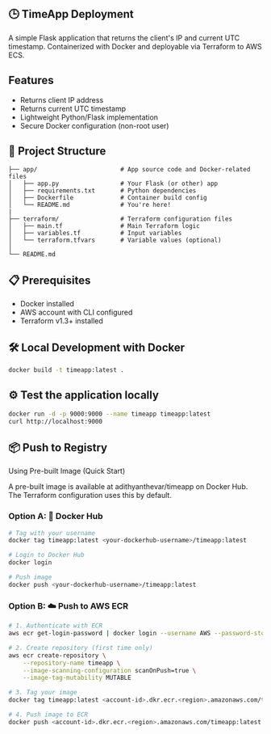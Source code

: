 ## 🕒 TimeApp Deployment

A simple Flask application that returns the client's IP and current UTC timestamp. Containerized with Docker and deployable via Terraform to AWS ECS.

## Features
- Returns client IP address 
- Returns current UTC timestamp
- Lightweight Python/Flask implementation
- Secure Docker configuration (non-root user)

## 📁 Project Structure

    ├── app/                       # App source code and Docker-related files
    │   ├── app.py                 # Your Flask (or other) app
    │   ├── requirements.txt       # Python dependencies
    │   ├── Dockerfile             # Container build config
    │   └── README.md              # You're here!
    |
    ├── terraform/                 # Terraform configuration files
    │   ├── main.tf                # Main Terraform logic
    │   ├── variables.tf           # Input variables
    │   └── terraform.tfvars       # Variable values (optional)
    │
    └── README.md                  

## 📋 Prerequisites
- Docker installed
- AWS account with CLI configured
- Terraform v1.3+ installed

## 🛠️ Local Development with Docker
```bash
docker build -t timeapp:latest .
```

## ⚙  Test the application locally
```bash
docker run -d -p 9000:9000 --name timeapp timeapp:latest
curl http://localhost:9000
```

## 📦 Push to Registry

Using Pre-built Image (Quick Start)

A pre-built image is available at adithyanthevar/timeapp on Docker Hub. The Terraform configuration uses this by default.

### Option A: 🐳 Docker Hub
```bash
# Tag with your username
docker tag timeapp:latest <your-dockerhub-username>/timeapp:latest

# Login to Docker Hub
docker login

# Push image
docker push <your-dockerhub-username>/timeapp:latest
```

### Option B: ☁️ Push to AWS ECR

```bash
# 1. Authenticate with ECR
aws ecr get-login-password | docker login --username AWS --password-stdin <account-id>.dkr.ecr.<region>.amazonaws.com

# 2. Create repository (first time only)
aws ecr create-repository \
    --repository-name timeapp \
    --image-scanning-configuration scanOnPush=true \
    --image-tag-mutability MUTABLE

# 3. Tag your image
docker tag timeapp:latest <account-id>.dkr.ecr.<region>.amazonaws.com/timeapp:latest

# 4. Push image to ECR
docker push <account-id>.dkr.ecr.<region>.amazonaws.com/timeapp:latest
```